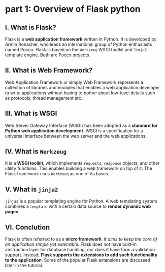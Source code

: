 # part 1: Overview of Flask python
## I. What is Flask?
Flask is a **web application framework** written in Python. It is developed by Armin Ronacher, who leads an international group of Python enthusiasts named Pocco. Flask is based on the `Werkzeug` WSGI toolkit and `Jinja2` template engine. Both are Pocco projects.

## II. What is Web Framework?
Web Application Framework or simply Web Framework represents a collection of libraries and modules that enables a web application developer to write applications without having to bother about low-level details such as protocols, thread management etc.

## III. What is WSGI
Web Server Gateway Interface (WSGI) has been adopted as a **standard for Python web application development**. WSGI is a specification for a universal interface between the web server and the web applications.

## IV. What is `Werkzeug`
It is a **WSGI toolkit**, which implements `requests`, `response` objects, and other utility functions. This enables building a web framework on top of it. The Flask framework uses `Werkzeug` as one of its bases.

## V. What is `jinja2`
`jinja2` is a popular templating engine for Python. A web templating system combines a `template` with a certain data source to **render dynamic web pages**.

## VI. Conclution
Flask is often referred to as a **micro framework**. *It aims to keep the core of an application simple yet extensible*. Flask does not have built-in abstraction layer for database handling, nor does it have form a validation support. Instead, **Flask supports the extensions to add such functionality to the application**. Some of the popular Flask extensions are discussed later in the tutorial.

